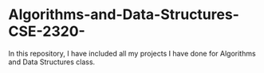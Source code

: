 # Algorithms-and-Data-Structures-CSE-2320-
In this repository, I have included all my projects I have done for Algorithms and Data Structures class.
